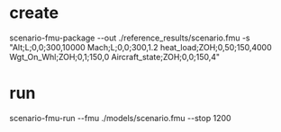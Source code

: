 
# create
scenario-fmu-package --out ./reference_results/scenario.fmu -s "Alt;L;0,0;300,10000
Mach;L;0,0;300,1.2
heat_load;ZOH;0,50;150,4000
Wgt_On_Whl;ZOH;0,1;150,0
Aircraft_state;ZOH;0,0;150,4"

# run
scenario-fmu-run --fmu ./models/scenario.fmu --stop 1200
